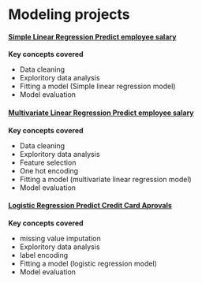 
# Modeling projects

####  [Simple Linear Regression Predict employee salary](https://github.com/Bubbablack/Portfolio/tree/main/Modeling_projects/Cross-validation-simple-linear-regression-predict-salary)
<b>Key concepts covered</b>
    <ul>
    <li>Data cleaning</li>
    <li>Exploritory data analysis</li>
    <li>Fitting a model (Simple linear regression model)</li>
    <li>Model evaluation</li>
  </ul>

####  [Multivariate Linear Regression Predict employee salary](https://github.com/Bubbablack/Portfolio/tree/main/Modeling_projects/Multivariate-linear-regression-predict-salary)
<b> Key concepts covered</b>
  <ul>
    <li>Data cleaning</li>
    <li>Exploritory data analysis</li>
    <li>Feature selection</li>
    <li>One hot encoding</li>
    <li>Fitting a model (multivariate linear regression model)</li>
    <li>Model evaluation</li>
  </ul>

####  [Logistic Regression Predict Credit Card Aprovals](https://github.com/Bubbablack/Portfolio/tree/main/Modeling_projects/Logistic-regression-predict-credit-card-approvals)
  <b> Key concepts covered</b>
  <ul>
    <li>missing value imputation</li>
    <li>Exploritory data analysis</li>
    <li>label encoding</li>
    <li>Fitting a model (logistic regression model)</li>
    <li>Model evaluation</li>
  </ul>

